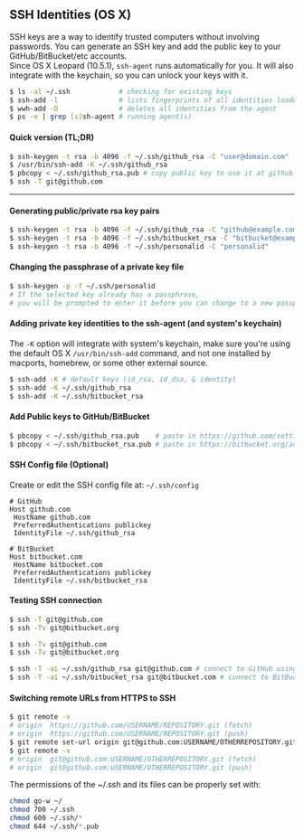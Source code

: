 ## SSH Identities (OS X)

SSH keys are a way to identify trusted computers without involving passwords. You can generate an SSH key and add the public key to your GitHub/BitBucket/etc accounts.  
Since OS X Leopard (10.5.1), `ssh-agent` runs automatically for you. It will also integrate with the keychain, so you can unlock your keys with it.

```sh
$ ls -al ~/.ssh            # checking for existing keys
$ ssh-add -l               # lists fingerprints of all identities loaded
$ wwh-add -D               # deletes all identities from the agent
$ ps -e | grep [s]sh-agent # running agent(s)
```

#### Quick version (TL;DR)

```sh
$ ssh-keygen -t rsa -b 4096 -f ~/.ssh/github_rsa -C "user@domain.com" 
$ /usr/bin/ssh-add -K ~/.ssh/github_rsa 
$ pbcopy < ~/.ssh/github_rsa.pub # copy public key to use it at github.com
$ ssh -T git@github.com
```
--- 

#### Generating public/private rsa key pairs

```sh
$ ssh-keygen -t rsa -b 4096 -f ~/.ssh/github_rsa -C "github@example.com"
$ ssh-keygen -t rsa -b 4096 -f ~/.ssh/bitbucket_rsa -C "bitbucket@example.com"
$ ssh-keygen -t rsa -b 4096 -f ~/.ssh/personalid -C "personalid"
```

#### Changing the passphrase of a private key file

```sh
$ ssh-keygen -p -f ~/.ssh/personalid
# If the selected key already has a passphrase, 
# you will be prompted to enter it before you can change to a new passphrase
```

#### Adding private key identities to the ssh-agent (and system's keychain)

The `-K` option will integrate with system's keychain, make sure you're using the default OS X `/usr/bin/ssh-add` command, and not one installed by macports, homebrew, or some other external source.

```sh
$ ssh-add -K # default keys (id_rsa, id_dsa, & identity)
$ ssh-add -K ~/.ssh/github_rsa
$ ssh-add -K ~/.ssh/bitbucket_rsa
```

#### Add Public keys to GitHub/BitBucket

```sh
$ pbcopy < ~/.ssh/github_rsa.pub	# paste in https://github.com/settings/ssh
$ pbcopy < ~/.ssh/bitbucket_rsa.pub # paste in https://bitbucket.org/account/user/USERNAME/ssh-keys/
```	

#### SSH Config file (Optional)

Create or edit the SSH config file at: `~/.ssh/config`

```text
# GitHub
Host github.com
 HostName github.com
 PreferredAuthentications publickey
 IdentityFile ~/.ssh/github_rsa

# BitBucket
Host bitbucket.com
 HostName bitbucket.com
 PreferredAuthentications publickey
 IdentityFile ~/.ssh/bitbucket_rsa
```
	 
#### Testing SSH connection

```sh
$ ssh -T git@github.com
$ ssh -Tv git@bitbucket.org

$ ssh -Tv git@github.com
$ ssh -Tv git@bitbucket.org

$ ssh -T -ai ~/.ssh/github_rsa git@github.com # connect to GitHub using a specific ssh key
$ ssh -T -ai ~/.ssh/bitbucket_rsa git@bitbucket.com # connect to BitBucket using a specific ssh key
```

#### Switching remote URLs from HTTPS to SSH

```sh
$ git remote -v
# origin  https://github.com/USERNAME/REPOSITORY.git (fetch)
# origin  https://github.com/USERNAME/REPOSITORY.git (push)
$ git remote set-url origin git@github.com:USERNAME/OTHERREPOSITORY.git
$ git remote -v
# origin  git@github.com:USERNAME/OTHERREPOSITORY.git (fetch)
# origin  git@github.com:USERNAME/OTHERREPOSITORY.git (push)
```

The permissions of the ~/.ssh and its files can be properly set with:

```sh
chmod go-w ~/
chmod 700 ~/.ssh
chmod 600 ~/.ssh/*
chmod 644 ~/.ssh/*.pub
```	

[0]:https://help.github.com/categories/ssh/
[1]:http://stackoverflow.com/questions/29331153/git-bitbucket-private-submodule-ssh-alias-issues
